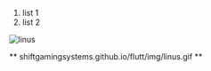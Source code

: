 1. list 1
2. list 2


![linus](https://shiftgamingsystems.github.io/flutt/img/linus.gif)

** shiftgamingsystems.github.io/flutt/img/linus.gif **
